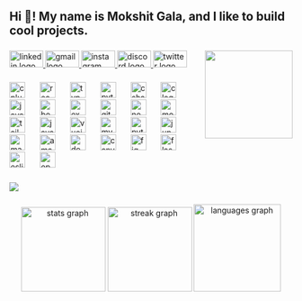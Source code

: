 <h2 align="left">Hi 👋! My name is Mokshit Gala, and I like to build cool projects.</h2>

###

<img align="right" height="156" src="https://i.giphy.com/nf9OkHHKlpZRK.webp"  />

###

<div align="left">
  <a href="https://www.linkedin.com/in/mokshitgala/" target="_blank">
    <img src="https://raw.githubusercontent.com/maurodesouza/profile-readme-generator/master/src/assets/icons/social/linkedin/default.svg" width="60" height="30" alt="linkedin logo"  />
  </a>
  <a href="mokshitgala@gmail.com" target="_blank">
    <img src="https://raw.githubusercontent.com/maurodesouza/profile-readme-generator/master/src/assets/icons/social/gmail/default.svg" width="60" height="30" alt="gmail logo"  />
  </a>
  <a href="https://www.instagram.com/mokshh35_/" target="_blank">
    <img src="https://raw.githubusercontent.com/maurodesouza/profile-readme-generator/master/src/assets/icons/social/instagram/default.svg" width="60" height="30" alt="instagram logo"  />
  </a>
  <a href="discordapp.com/users/640932444110848000" target="_blank">
    <img src="https://raw.githubusercontent.com/maurodesouza/profile-readme-generator/master/src/assets/icons/social/discord/default.svg" width="60" height="30" alt="discord logo"  />
  </a>
  <a href="https://x.com/MokshitGala" target="_blank">
    <img src="https://raw.githubusercontent.com/maurodesouza/profile-readme-generator/master/src/assets/icons/social/twitter/default.svg" width="60" height="30" alt="twitter logo"  />
  </a>
</div>

###

<div align="left">
  <img src="https://cdn.jsdelivr.net/gh/devicons/devicon/icons/cplusplus/cplusplus-original.svg" height="28" alt="cplusplus logo"  />
  <img width="18" />
  <img src="https://cdn.jsdelivr.net/gh/devicons/devicon/icons/react/react-original.svg" height="28" alt="react logo"  />
  <img width="18" />
  <img src="https://cdn.jsdelivr.net/gh/devicons/devicon/icons/typescript/typescript-original.svg" height="28" alt="typescript logo"  />
  <img width="18" />
  <img src="https://cdn.jsdelivr.net/gh/devicons/devicon/icons/python/python-original.svg" height="28" alt="python logo"  />
  <img width="18" />
  <img src="https://cdn.jsdelivr.net/gh/devicons/devicon/icons/csharp/csharp-original.svg" height="28" alt="csharp logo"  />
  <img width="18" />
  <img src="https://cdn.jsdelivr.net/gh/devicons/devicon/icons/c/c-original.svg" height="28" alt="c logo"  />
  <img width="18" />
  <img src="https://cdn.jsdelivr.net/gh/devicons/devicon/icons/javascript/javascript-original.svg" height="28" alt="javascript logo"  />
  <img width="18" />
  <img src="https://cdn.jsdelivr.net/gh/devicons/devicon/icons/bootstrap/bootstrap-original.svg" height="28" alt="bootstrap logo"  />
  <img width="18" />
  <img src="https://cdn.jsdelivr.net/gh/devicons/devicon/icons/express/express-original-wordmark.svg" height="28" alt="express logo"  />
  <img width="18" />
  <img src="https://cdn.jsdelivr.net/gh/devicons/devicon/icons/git/git-plain-wordmark.svg" height="28" alt="git logo"  />
  <img width="18" />
  <img src="https://cdn.jsdelivr.net/gh/devicons/devicon/icons/nodejs/nodejs-plain-wordmark.svg" height="28" alt="nodejs logo"  />
  <img width="18" />
  <img src="https://cdn.jsdelivr.net/gh/devicons/devicon/icons/mongodb/mongodb-plain-wordmark.svg" height="28" alt="mongodb logo"  />
  <img width="18" />
  <img src="https://skillicons.dev/icons?i=tailwind" height="28" alt="tailwindcss logo"  />
  <img width="18" />
  <img src="https://cdn.jsdelivr.net/gh/devicons/devicon/icons/java/java-original.svg" height="28" alt="java logo"  />
  <img width="18" />
  <img src="https://skillicons.dev/icons?i=vue" height="28" alt="vuejs logo"  />
  <img width="18" />
  <img src="https://cdn.jsdelivr.net/gh/devicons/devicon/icons/mysql/mysql-original-wordmark.svg" height="28" alt="mysql logo"  />
  <img width="18" />
  <img src="https://cdn.jsdelivr.net/gh/devicons/devicon/icons/pytorch/pytorch-original.svg" height="28" alt="pytorch logo"  />
  <img width="18" />
  <img src="https://cdn.jsdelivr.net/gh/devicons/devicon/icons/jupyter/jupyter-original-wordmark.svg" height="28" alt="jupyter logo"  />
  <img width="18" />
  <img src="https://cdn.jsdelivr.net/gh/devicons/devicon/icons/matlab/matlab-original.svg" height="28" alt="matlab logo"  />
  <img width="18" />
  <img src="https://skillicons.dev/icons?i=aws" height="28" alt="amazonwebservices logo"  />
  <img width="18" />
  <img src="https://skillicons.dev/icons?i=docker" height="28" alt="docker logo"  />
  <img width="18" />
  <img src="https://cdn.jsdelivr.net/gh/devicons/devicon/icons/canva/canva-original.svg" height="28" alt="canva logo"  />
  <img width="18" />
  <img src="https://skillicons.dev/icons?i=figma" height="28" alt="figma logo"  />
  <img width="18" />
  <img src="https://skillicons.dev/icons?i=flask" height="28" alt="flask logo"  />
  <img width="18" />
  <img src="https://cdn.simpleicons.org/eslint/4B32C3" height="28" alt="eslint logo"  />
  <img width="18" />
  <img src="https://cdn.simpleicons.org/opencv/5C3EE8" height="28" alt="opencv logo"  />
</div>

###

<div align="left">
  <img src="https://profile-counter.glitch.me/mokshitgala15/count.svg?"  />
</div>

###

<div align="center">
  <img src="https://github-readme-stats.vercel.app/api?username=mokshitgala15&hide_title=false&hide_rank=false&show_icons=true&include_all_commits=true&count_private=true&disable_animations=false&theme=dracula&locale=en&hide_border=false" height="150" alt="stats graph"  />
  <img src="https://streak-stats.demolab.com?user=mokshitgala15&locale=en&mode=daily&theme=dracula&hide_border=false&border_radius=5" height="150" alt="streak graph"  />
  <img src="https://github-readme-stats.vercel.app/api/top-langs?username=mokshitgala15&locale=en&hide_title=false&layout=compact&card_width=320&langs_count=5&theme=dracula&hide_border=false" height="155" alt="languages graph"  />
</div>

###
